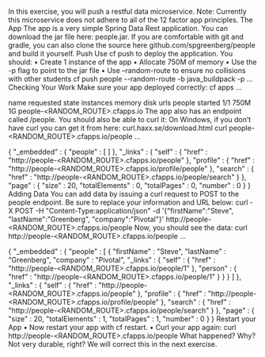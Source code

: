 In this exercise, you will push a restful data microservice.
Note: Currently this microservice does not adhere to all of the 12 factor app principles.
The App
The app is a very simple Spring Data Rest application. You can download the jar file here: people.jar.
If you are comfortable with git and gradle, you can also clone the source here github.com/spgreenberg/people and build it yourself.
Push
Use cf push to deploy the application. You should:
•	Create 1 instance of the app
•	Allocate 750M of memory
•	Use the -p flag to point to the jar file
•	Use –random-route to ensure no collisions with other students
cf push people --random-route -b java_buildpack -p ...
Checking Your Work
Make sure your app deployed correctly:
cf apps
...

name     requested state   instances   memory   disk   urls
people   started           1/1         750M     1G     people-<RANDOM_ROUTE>.cfapps.io
The app also has an endpoint called /people. You should also be able to curl it:
On Windows, if you don’t have curl you can get it from here: curl.haxx.se/download.html
curl people-<RANDOM_ROUTE>.cfapps.io/people
...

{
  "_embedded" : {
    "people" : [ ]
  },
  "_links" : {
    "self" : {
      "href" : "http://people-<RANDOM_ROUTE>.cfapps.io/people"
    },
    "profile" : {
      "href" : "http://people-<RANDOM_ROUTE>.cfapps.io/profile/people"
    },
    "search" : {
      "href" : "http://people-<RANDOM_ROUTE>.cfapps.io/people/search"
    }
  },
  "page" : {
    "size" : 20,
    "totalElements" : 0,
    "totalPages" : 0,
    "number" : 0
  }
}
Adding Data
You can add data by issuing a curl request to POST to the people endpoint. Be sure to replace your information and URL below:
curl -X POST -H "Content-Type:application/json" -d '{"firstName":"Steve", "lastName":"Greenberg", "company":"Pivotal"}' http://people-<RANDOM_ROUTE>.cfapps.io/people
Now, you should see the data:
curl http://people-<RANDOM_ROUTE>.cfapps.io/people
...

{
  "_embedded" : {
    "people" : [ {
      "firstName" : "Steve",
      "lastName" : "Greenberg",
      "company" : "Pivotal",
      "_links" : {
        "self" : {
          "href" : "http://people-<RANDOM_ROUTE>.cfapps.io/people/1"
        },
        "person" : {
          "href" : "http://people-<RANDOM_ROUTE>.cfapps.io/people/1"
        }
      }
    } ]
  },
  "_links" : {
    "self" : {
      "href" : "http://people-<RANDOM_ROUTE>.cfapps.io/people"
    },
    "profile" : {
      "href" : "http://people-<RANDOM_ROUTE>.cfapps.io/profile/people"
    },
    "search" : {
      "href" : "http://people-<RANDOM_ROUTE>.cfapps.io/people/search"
    }
  },
  "page" : {
    "size" : 20,
    "totalElements" : 1,
    "totalPages" : 1,
    "number" : 0
  }
}
Restart your App
•	Now restart your app with cf restart.
•	Curl your app again:
curl http://people-<RANDOM_ROUTE>.cfapps.io/people
What happened? Why? Not very durable, right? We will correct this in the next exercise.
